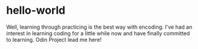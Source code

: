 # hello-world
Well, learning through practicing is the best way with encoding.
I've had an interest in learning coding for a little while now and have finally committed to learning.
Odin Project lead me here!
